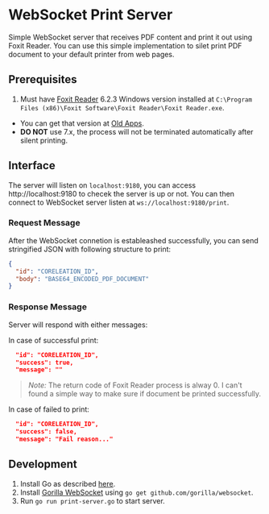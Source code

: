 # WebSocket Print Server

Simple WebSocket server that receives PDF content and print it out using Foxit Reader. You can use this simple implementation to silet print PDF document to your default printer from web pages.


## Prerequisites
1. Must have [Foxit Reader](https://www.foxitsoftware.com/products/pdf-reader/) 6.2.3 Windows version installed at `C:\Program Files (x86)\Foxit Software\Foxit Reader\Foxit Reader.exe`. 
  * You can get that version at [Old Apps](http://www.oldapps.com/foxit_reader.php).
  * **DO NOT** use 7.x, the process will not be terminated automatically after silent printing.


## Interface
The server will listen on `localhost:9180`, you can access http://localhost:9180 to checek the server is up or not.
You can then connect to WebSocket server listen at `ws://localhost:9180/print`.

### Request Message
After the WebSocket connetion is estableashed successfully, you can send stringified JSON with following structure to print:

```json
{
  "id": "CORELEATION_ID",
  "body": "BASE64_ENCODED_PDF_DOCUMENT"
}
```

### Response Message
Server will respond with either messages:

In case of successful print:

```json
  "id": "CORELEATION_ID",
  "success": true,
  "message": ""

```
> *Note:* The return code of Foxit Reader process is alway 0. I can't found a simple way to make sure if document be printed successfully.

In case of failed to print:

```json
  "id": "CORELEATION_ID",
  "success": false,
  "message": "Fail reason..."
```

## Development
1. Install Go as described [here](https://golang.org/doc/install).
2. Install [Gorilla WebSocket](https://github.com/gorilla/websocket) using `go get github.com/gorilla/websocket`.
3. Run `go run print-server.go` to start server.
